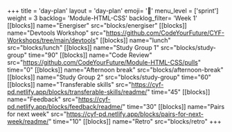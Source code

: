 +++
title = 'day-plan'
layout = 'day-plan'
emoji= '📝'
menu_level = ['sprint']
weight = 3
backlog= 'Module-HTML-CSS'
backlog_filter= 'Week 1'
[[blocks]]
name="Energiser"
src="blocks/energiser"
[[blocks]]
name="Devtools Workshop"
src="https://github.com/CodeYourFuture/CYF-Workshops/tree/main/devtools"
[[blocks]]
name="lunch"
src="blocks/lunch"
[[blocks]]
name="Study Group 1"
src="blocks/study-group"
time="90"
[[blocks]]
name="Code Review"
src="https://github.com/CodeYourFuture/Module-HTML-CSS/pulls"
time="0"
[[blocks]]
name="Afternoon break"
src="blocks/afternoon-break"
[[blocks]]
name="Study Group 2"
src="blocks/study-group"
time="60"
[[blocks]]
name="Transferable skills"
src="https://cyf-pd.netlify.app/blocks/transferable-skills/readme/"
time="45"
[[blocks]]
name="Feedback"
src="https://cyf-pd.netlify.app/blocks/feedback/readme/"
time="30"
[[blocks]]
name="Pairs for next week"
src="https://cyf-pd.netlify.app/blocks/pairs-for-next-week/readme/"
time="10"
[[blocks]]
name="Retro"
src="blocks/retro"
+++
